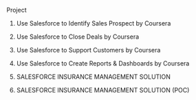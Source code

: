 Project

1. Use Salesforce to Identify Sales Prospect by Coursera

2. Use Salesforce to Close Deals by Coursera

3. Use Salesforce to Support Customers by Coursera

4. Use Salesforce to Create Reports & Dashboards by Coursera

5. SALESFORCE INSURANCE MANAGEMENT SOLUTION

6. SALESFORCE INSURANCE MANAGEMENT SOLUTION (POC)

